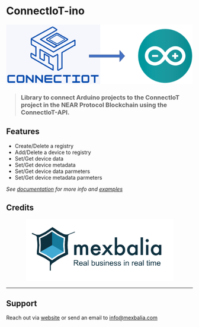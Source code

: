 # ConnectIoT-ino


<center>

![Arq,use](assets/images/ConnectIoTino.png)

</center>

> ### Library to connect Arduino projects to the ConnectIoT project in the NEAR Protocol Blockchain using the ConnectIoT-API.

## Features

- Create/Delete a registry 
- Add/Delete a device to registry
- Set/Get device data
- Set/Get device metadata
- Set/Get device data parmeters
- Set/Get device metadata parmeters

_See [documentation](docs/README.md#connectiot-c-library) for more info and [examples](example/main.py)_

## Credits
<center>

>
  [![Logo Mexbalia](assets/images/Screenshot%20from%202022-08-10%2010-41-59.png)](https://mexbalia.com/)

  </center>

---

## Support

Reach out via [website](https://mexbalia.com/contact/) or send an email to [info@mexbalia.com](https://google.com)
